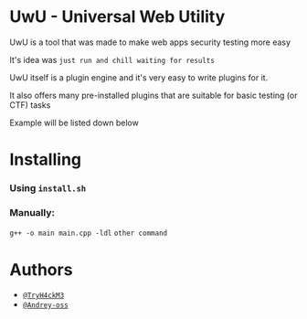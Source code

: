 
# UwU - Universal Web Utility

UwU is a tool that was made to make web apps security testing more easy

It's idea was `just run and chill waiting for results`

UwU itself is a plugin engine and it's very easy to write plugins for it.

It also offers many pre-installed plugins that are suitable for basic testing (or CTF) tasks

Example will be listed down below

# Installing

### Using `install.sh`
### Manually:
`g++ -o main main.cpp -ldl`
`other command`

# Authors

- [`@TryH4ckM3`](https://www.github.com/Try-H4ck-M3)
- [`@Andrey-oss`](https://github.com/Andrey-oss)
